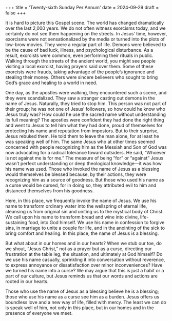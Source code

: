 +++
title = 'Twenty-sixth Sunday Per Annum'
date = 2024-09-29
draft = false
+++

It is hard to picture this Gospel scene. The world has changed dramatically over the last 2,000 years. We do not often witness exorcisms today, and we certainly do not see them happening on the streets. In Jesus’ time, however, exorcisms were not sensationalized by the media or turned into the plots of low-brow movies. They were a regular part of life. Demons were believed to be the cause of bad luck, illness, and psychological disturbance. As a result, exorcists were common, even performing their rituals in public. Walking through the streets of the ancient world, you might see people visiting a local exorcist, having prayers said over them. Some of these exorcists were frauds, taking advantage of the people’s ignorance and stealing their money. Others were sincere believers who sought to bring God’s grace and healing to a world in need.


One day, as the apostles were walking, they encountered such a scene, and they were scandalized. They saw a stranger casting out demons in the name of Jesus. Naturally, they tried to stop him. This person was not part of their group; he was not one of Jesus’ followers, so how could he know who Jesus truly was? How could he use the sacred name without understanding its full meaning? The apostles were confident they had done the right thing and went to Jesus to tell him what they had done, proud of themselves for protecting his name and reputation from impostors. But to their surprise, Jesus rebuked them. He told them to leave the man alone, for at least he was speaking well of him. The same Jesus who at other times seemed concerned with people recognizing him as the Messiah and Son of God was now advocating for a radical tolerance toward outsiders. He said, “Whoever is not against me is for me.” The measure of being “for” or “against” Jesus wasn’t perfect understanding or deep theological knowledge—it was how his name was used. Those who invoked the name of Jesus as a blessing would themselves be blessed because, by their actions, they were recognizing him as a source of goodness. But those who used his name as a curse would be cursed, for in doing so, they attributed evil to him and distanced themselves from his goodness.


Here, in this place, we frequently invoke the name of Jesus. We use his name to transform ordinary water into the wellspring of eternal life, cleansing us from original sin and uniting us to the mystical body of Christ. We call upon his name to transform bread and wine into divine, life-sustaining food, into God himself. We use his name in confession to forgive sins, in marriage to unite a couple for life, and in the anointing of the sick to bring comfort and healing. In this place, the name of Jesus is a blessing.


But what about in our homes and in our hearts? When we stub our toe, do we shout, “Jesus Christ,” not as a prayer but as a curse, directing our frustration at the table leg, the situation, and ultimately at God himself? Do we use his name casually, sprinkling it into conversation without reverence, to express annoyance or dissatisfaction over minor inconveniences? Have we turned his name into a curse? We may argue that this is just a habit or a part of our culture, but Jesus reminds us that our words and actions are rooted in our hearts.


Those who use the name of Jesus as a blessing believe he is a blessing; those who use his name as a curse see him as a burden. Jesus offers us boundless love and a new way of life, filled with mercy. The least we can do is speak well of him, not only in this place, but in our homes and in the presence of everyone we meet.
